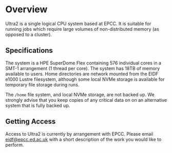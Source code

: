 # Overview

Ultra2 is a single logical CPU system based at EPCC. It is suitable for running jobs which require large volumes of non-distributed memory (as opposed to a cluster).

## Specifications

The system is a HPE SuperDome Flex containing 576 individual cores in a SMT-1 arrangement (1 thread per core). The system has 18TB of memory available to users. Home directories are network mounted from the EIDF e1000 Lustre filesystem, although some local NVMe storage is available for temporary file storage during runs.

The `/home` file system, and local NVMe storage, are not backed up.  We strongly advise that you keep copies of any critical data on on an alternative system that is fully backed up.

## Getting Access

Access to Ultra2 is currently by arrangement with EPCC. Please email eidf@epcc.ed.ac.uk with a short description of the work you would like to perform.
